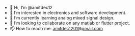 - 👋 Hi, I’m @amitdec12
- 👀 I’m interested in electronics and software development.
- 🌱 I’m currently learning analog mixed signal design.
- 💞️ I’m looking to collaborate on any matlab or flutter project.
- 📫 How to reach me: amitdec1201@gmail.com

<!---
amitdec12/amitdec12 is a ✨ special ✨ repository because its `README.md` (this file) appears on your GitHub profile.
You can click the Preview link to take a look at your changes.
--->
